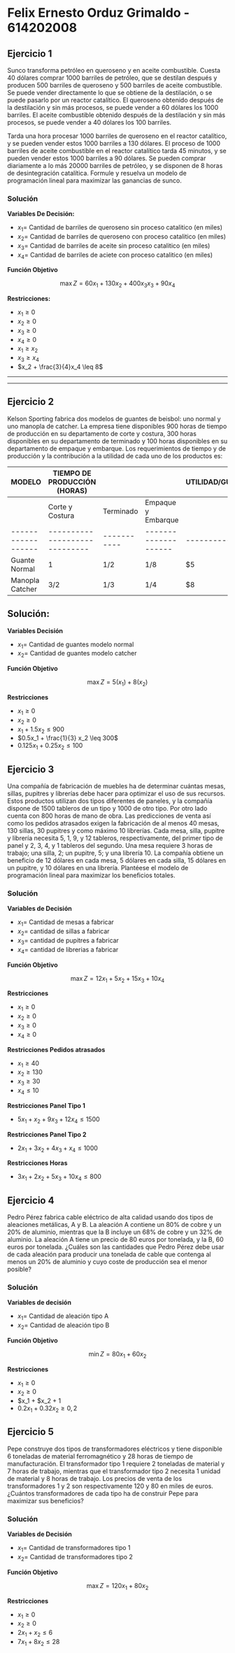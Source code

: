 # Felix Ernesto Orduz Grimaldo - 614202008

## Ejercicio 1

Sunco transforma petróleo en queroseno y en aceite combustible. Cuesta 40 dólares comprar 1000 barriles de petróleo, que se destilan después y producen 500 barriles de queroseno y 500 barriles de aceite combustible. Se puede vender directamente lo que se obtiene de la destilación, o se puede pasarlo por un reactor catalítico. El queroseno obtenido después de la destilación y sin más procesos, se puede vender a 60 dólares los 1000 barriles. El aceite combustible obtenido después de la destilación y sin más procesos, se puede vender a 40 dólares los 100 barriles.

Tarda una hora procesar 1000 barriles de queroseno en el reactor catalítico, y se pueden vender estos 1000 barriles a 130 dólares. El proceso de 1000 barriles de aceite combustible en el reactor catalítico tarda 45 minutos, y se pueden vender estos 1000 barriles a 90 dólares. Se pueden comprar diariamente a lo más 20000 barriles de petróleo, y se disponen de 8 horas de desintegración catalítica. Formule y resuelva un modelo de programación lineal para maximizar las ganancias de sunco.

### Solución
**Variables De Decisión:**

- $x_1 =$  Cantidad de barriles de queroseno sin proceso catalitico (en miles)
- $x_2 =$  Cantidad de barriles de queroseno con proceso catalitico (en miles)
- $x_3 =$  Cantidad de barriles de aceite sin proceso catalitico (en miles)
- $x_4 =$  Cantidad de barriles de aciete con proceso catalitico (en miles)

**Función Objetivo**

$$\max Z = 60x_1 + 130x_2 + 400x_3 x_3 + 90x_4$$

**Restricciones:**
- $x_1 \geq 0$
- $x_2 \geq 0$
- $x_3 \geq 0$
- $x_4 \geq 0$
- $x_1 \geq x_2$
- $x_3 \geq x_4$
- $x_2 + \frac{3}{4}x_4 \leq 8$
---
---
## Ejercicio 2

Kelson Sporting fabrica dos modelos de guantes de beisbol: uno normal y uno manopla de catcher. La empresa tiene disponibles 900 horas de tiempo de producción en su departamento de corte y costura, 300 horas disponibles en su departamento de terminado y 100 horas disponibles en su departamento de empaque y embarque. Los requerimientos de tiempo y de producción y la contribución a la utilidad de cada uno de los productos es:

| MODELO           | TIEMPO DE PRODUCCIÓN (HORAS) ||| UTILIDAD/GUANTE |
|------------------|-----------------------------|---|---|-------------|
|                  | Corte y Costura             | Terminado | Empaque y Embarque |             |
|------------------|-----------------------------|-----------|--------------------|-------------|
| Guante Normal    | 1                           | 1/2       | 1/8                | $5          |
| Manopla Catcher  | 3/2                         | 1/3       | 1/4                | $8          |


## Solución:

**Variables Decisión**
- $x_1 =$  Cantidad de guantes modelo normal
- $x_2 =$  Cantidad de guantes modelo catcher

**Función Objetivo**

$$\max Z = 5(x_1) + 8(x_2)$$

**Restricciones**

- $x_1 \geq 0$
- $x_2 \geq 0$
- $x_1 + 1.5x_2 \leq 900$
- $0.5x_1 +  \frac{1}{3} x_2 \leq 300$
- $0.125x_1 + 0.25 x_2 \leq 100$


## Ejercicio 3

Una compañía de fabricación de muebles ha de determinar cuántas mesas, sillas, pupitres y librerías debe hacer para optimizar el uso de sus recursos. Estos productos utilizan dos tipos diferentes de paneles, y la compañía dispone de 1500 tableros de un tipo y 1000 de otro tipo. Por otro lado cuenta con 800 horas de mano de obra. Las predicciones de venta así como los pedidos atrasados exigen la fabricación de al menos 40 mesas, 130 sillas, 30 pupitres y como máximo 10 librerías. Cada mesa, silla, pupitre y librería necesita 5, 1, 9, y 12 tableros, respectivamente, del primer tipo de panel y 2, 3, 4, y 1 tableros del segundo. Una mesa requiere 3 horas de trabajo; una silla, 2; un pupitre, 5; y una librería 10. La compañía obtiene un beneficio de 12 dólares en cada mesa, 5 dólares en cada silla, 15 dólares en un pupitre, y 10 dólares en una librería. Plantéese el modelo de programación lineal para maximizar los beneficios totales.


### Solución

**Variables de Decisión**

- $x_1 =$ Cantidad de mesas a fabricar
- $x_2 =$ cantidad de sillas a fabricar
- $x_3 =$ cantidad de pupitres a fabricar
- $x_4 =$ cantidad de librerias a fabricar

**Función Objetivo**

$$\max Z = 12x_1 + 5 x_2 + 15 x_3 +10x_4 $$

**Restricciones**

- $x_1 \geq 0$
- $x_2 \geq 0$
- $x_3 \geq 0$
- $x_4 \geq 0$

**Restricciones Pedidos atrasados**

- $x_1 \geq 40$
- $x_2 \geq 130$
- $x_3 \geq 30$
- $x_4 \leq 10$

**Restricciones Panel Tipo 1**
- $5x_1 + x_2 + 9x_3 + 12 x_4\leq 1500$

**Restricciones Panel Tipo 2**
- $2x_1 + 3x_2 + 4x_3 + x_4\leq 1000$

**Restricciones Horas**
- $3x_1 + 2x_2 + 5x_3 + 10x_4\leq 800$



## Ejercicio 4

Pedro Pérez fabrica cable eléctrico de alta calidad usando dos tipos de aleaciones metálicas, A y B. La aleación A contiene un 80% de cobre y un 20% de aluminio, mientras que la B incluye un 68% de cobre y un 32% de aluminio. La aleación A tiene un precio de 80 euros por tonelada, y la B, 60 euros por tonelada. ¿Cuáles son las cantidades que Pedro Pérez debe usar de cada aleación para producir una tonelada de cable que contenga al menos un 20% de aluminio y cuyo coste de producción sea el menor posible?

### Solución

**Variables de decisión**

- $x_1 =$ Cantidad de aleación tipo A
- $x_2 =$ Cantidad de aleación tipo B

**Función Objetivo**

$$ \min Z = 80x_1 + 60x_2$$

**Restricciones**

- $x_1 \geq 0$
- $x_2 \geq 0$
- $x_1 + $x_2 + 1
- $0.2x_1 +0.32 x_2 \geq 0,2$



## Ejercicio 5
Pepe construye dos tipos de transformadores eléctricos y tiene disponible 6 toneladas de material ferromagnético y 28 horas de tiempo de manufacturación. El transformador tipo 1 requiere 2 toneladas de material y 7 horas de trabajo, mientras que el transformador tipo 2 necesita 1 unidad de material y 8 horas de trabajo. Los precios de venta de los transformadores 1 y 2 son respectivamente 120 y 80 en miles de euros. ¿Cuántos transformadores de cada tipo ha de construir Pepe para maximizar sus beneficios?

### Solución

**Variables de Decisión**

- $x_1 =$ Cantidad de transformadores tipo 1
- $x_2 =$ Cantidad de transformadores tipo 2

**Función Objetivo**

$$\max Z = 120x_1 + 80x_2$$

**Restricciones**

- $x_1 \geq 0$
- $x_2 \geq 0$
- $2x_1 +x_2 \leq 6$
- $7x_1 +8x_2 \leq 28$
